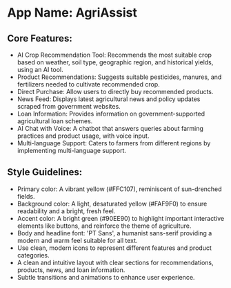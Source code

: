 # **App Name**: AgriAssist

## Core Features:

- AI Crop Recommendation Tool: Recommends the most suitable crop based on weather, soil type, geographic region, and historical yields, using an AI tool.
- Product Recommendations: Suggests suitable pesticides, manures, and fertilizers needed to cultivate recommended crop.
- Direct Purchase: Allow users to directly buy recommended products.
- News Feed: Displays latest agricultural news and policy updates scraped from government websites.
- Loan Information: Provides information on government-supported agricultural loan schemes.
- AI Chat with Voice: A chatbot that answers queries about farming practices and product usage, with voice input.
- Multi-language Support: Caters to farmers from different regions by implementing multi-language support.

## Style Guidelines:

- Primary color: A vibrant yellow (#FFC107), reminiscent of sun-drenched fields.
- Background color: A light, desaturated yellow (#FAF9F0) to ensure readability and a bright, fresh feel.
- Accent color: A bright green (#90EE90) to highlight important interactive elements like buttons, and reinforce the theme of agriculture.
- Body and headline font: 'PT Sans', a humanist sans-serif providing a modern and warm feel suitable for all text.
- Use clean, modern icons to represent different features and product categories.
- A clean and intuitive layout with clear sections for recommendations, products, news, and loan information.
- Subtle transitions and animations to enhance user experience.
